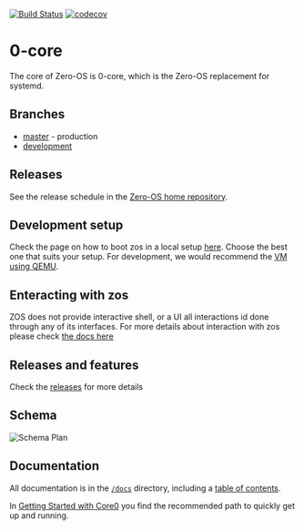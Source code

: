 
[![Build Status](https://api.travis-ci.org/zero-os/0-core.svg?branch=development)](https://travis-ci.org/zero-os/0-core/)
[![codecov](https://codecov.io/gh/zero-os/0-core/branch/master/graph/badge.svg)](https://codecov.io/gh/zero-os/0-core)

# 0-core

The core of Zero-OS is 0-core, which is the Zero-OS replacement for systemd.

## Branches

- [master](https://github.com/zero-os/0-core/tree/master) - production
- [development](https://github.com/zero-os/0-core/tree/development)

## Releases

See the release schedule in the [Zero-OS home repository](https://github.com/zero-os/home).

## Development setup

Check the page on how to boot zos in a local setup [here](docs/booting/README.md). Choose the best one that suits your
setup. For development, we would recommend the [VM using QEMU](docs/booting/qemu.md).

## Enteracting with zos
ZOS does not provide interactive shell, or a UI all interactions id done through any of its interfaces. For more details about interaction with zos please check [the docs here](docs/interacting/README.md)

## Releases and features
Check the [releases](RELEASES.md) for more details

## Schema
![Schema Plan](specs/schema.png)

## Documentation

All documentation is in the [`/docs`](./docs) directory, including a [table of contents](/docs/SUMMARY.md).

In [Getting Started with Core0](/docs/gettingstarted/README.md) you find the recommended path to quickly get up and running.
